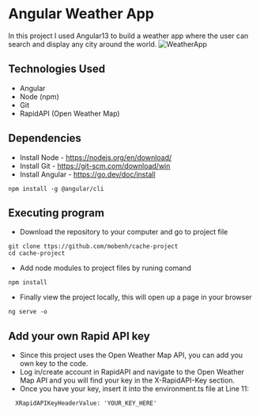 # Angular Weather App
In this project I used Angular13 to build a weather app where the user can search and display any city around the world. 
![WeatherApp](https://user-images.githubusercontent.com/30685241/175099765-1a0d5444-7010-4829-bb2f-1d13d4d7444b.png)

## Technologies Used
* Angular
* Node (npm)
* Git
* RapidAPI (Open Weather Map)


## Dependencies
* Install Node - https://nodejs.org/en/download/
* Install Git - https://git-scm.com/download/win
* Install Angular - https://go.dev/doc/install
```
npm install -g @angular/cli
```

## Executing program
* Download the repository to your computer and go to project file
```
git clone ttps://github.com/mobenh/cache-project
cd cache-project
```
* Add node modules to project files by runing comand
```
npm install
```
* Finally view the project locally, this will open up a page in your browser
```
ng serve -o
```


## Add your own Rapid API key
* Since this project uses the Open Weather Map API, you can add you own key to the code. 
* Log in/create account in RapidAPI and navigate to the Open Weather Map API and you will find your key in the X-RapidAPI-Key section. 
* Once you have your key, insert it into the environment.ts file at Line 11:
```
  XRapidAPIKeyHeaderValue: 'YOUR_KEY_HERE'
```

